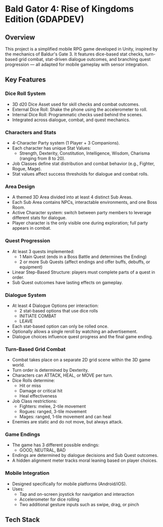 # Bald Gator 4: Rise of Kingdoms Edition (GDAPDEV)

## Overview

This project is a simplified mobile RPG game developed in Unity, inspired by the mechanics of Baldur's Gate 3. It features dice-based stat checks, turn-based grid combat, stat-driven dialogue outcomes, and branching quest progression — all adapted for mobile gameplay with sensor integration.

## Key Features

### Dice Roll System

- 3D d20 Dice Asset used for skill checks and combat outcomes.
- External Dice Roll: Shake the phone using the accelerometer to roll.
- Internal Dice Roll: Programmatic checks used behind the scenes.
- Integrated across dialogue, combat, and quest mechanics.

### Characters and Stats

- 4-Character Party system (1 Player + 3 Companions).
- Each character has unique Stat Values:
  - Strength, Dexterity, Constitution, Intelligence, Wisdom, Charisma (ranging from 8 to 20).
- Job Classes define stat distribution and combat behavior (e.g., Fighter, Rogue, Mage).
- Stat values affect success thresholds for dialogue and combat rolls.

### Area Design

- A themed 3D Area divided into at least 4 distinct Sub Areas.
- Each Sub Area contains NPCs, interactable environments, and one Boss Room.
- Active Character system: switch between party members to leverage different stats for dialogue.
- Player character is the only visible one during exploration; full party appears in combat.

### Quest Progression

- At least 3 quests implemented:
  - 1 Main Quest (ends in a Boss Battle and determines the Ending)
  - 2 or more Sub Quests (affect endings and offer buffs, debuffs, or equipment)
- Linear Step-Based Structure: players must complete parts of a quest in order.
- Sub Quest outcomes have lasting effects on gameplay.

### Dialogue System

- At least 4 Dialogue Options per interaction:
  - 2 stat-based options that use dice rolls
  - INITIATE COMBAT
  - LEAVE
- Each stat-based option can only be rolled once.
- Optionally allows a single reroll by watching an advertisement.
- Dialogue choices influence quest progress and the final game ending.

### Turn-Based Grid Combat

- Combat takes place on a separate 2D grid scene within the 3D game world.
- Turn order is determined by Dexterity.
- Characters can ATTACK, HEAL, or MOVE per turn.
- Dice Rolls determine:
  - Hit or miss
  - Damage or critical hit
  - Heal effectiveness
- Job Class restrictions:
  - Fighters: melee, 2-tile movement
  - Rogues: ranged, 3-tile movement
  - Mages: ranged, 1-tile movement and can heal
- Enemies are static and do not move, but always attack.

### Game Endings

- The game has 3 different possible endings:
  - GOOD, NEUTRAL, BAD
- Endings are determined by dialogue decisions and Sub Quest outcomes.
- A hidden alignment meter tracks moral leaning based on player choices.

### Mobile Integration

- Designed specifically for mobile platforms (Android/iOS).
- Uses:
  - Tap and on-screen joystick for navigation and interaction
  - Accelerometer for dice rolling
  - Two additional gesture inputs such as swipe, drag, or pinch

## Tech Stack
